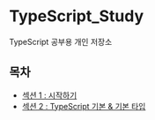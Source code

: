 # TypeScript_Study

TypeScript 공부용 개인 저장소

## 목차

<ul>
  <li><a href="https://github.com/songsurl00/TypeScript_Study/Section_1">섹션 1 : 시작하기</a></li>
  <li><a href="https://github.com/songsurl00/TypeScript_Study/Section_2">섹션 2 : TypeScript 기본 & 기본 타입<a/></li>
</ul>
